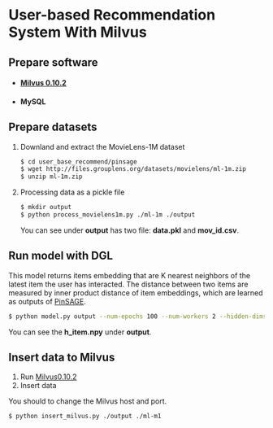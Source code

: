 # User-based Recommendation System With Milvus



## Prepare software

- #### [Milvus 0.10.2](https://milvus.io/docs/v0.10.2/milvus_docker-cpu.md)

- #### MySQL



## Prepare datasets

1. Downland and extract the MovieLens-1M dataset

   ```bash
   $ cd user_base_recommend/pinsage
   $ wget http://files.grouplens.org/datasets/movielens/ml-1m.zip
   $ unzip ml-1m.zip
   ```
   
2. Processing data as a pickle file

   ```bash
   $ mkdir output
   $ python process_movielens1m.py ./ml-1m ./output
   ```

   You can see under **output** has two file: **data.pkl** and **mov_id.csv**.



## Run model with DGL

This model returns items embedding that are K nearest neighbors of the latest item the user has interacted. The distance between two items are measured by inner product distance of item embeddings, which are learned as outputs of [PinSAGE](https://arxiv.org/pdf/1806.01973.pdf).

```bash
$ python model.py output --num-epochs 100 --num-workers 2 --hidden-dims 256
```

You can see the **h_item.npy** under **output**.

 

## Insert data to Milvus

1. Run [Milvus0.10.2](https://milvus.io/docs/milvus_docker-cpu.md)
2. Insert data

You should to change the Milvus host and port.

```bash
$ python insert_milvus.py ./output ./ml-m1
```

